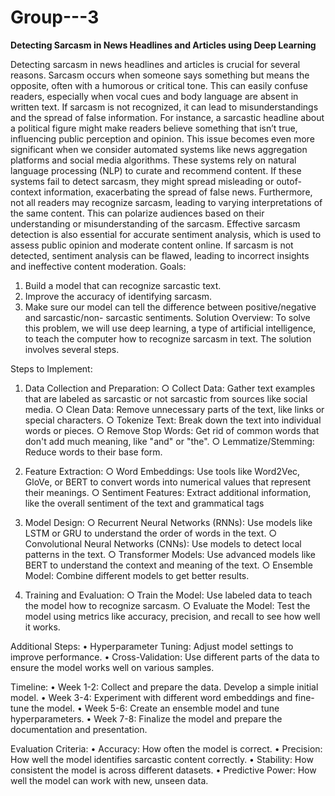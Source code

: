 # Group---3

**Detecting Sarcasm in News Headlines and Articles using Deep Learning**

Detecting sarcasm in news headlines and articles is crucial for several reasons. Sarcasm occurs
when someone says something but means the opposite, often with a humorous or critical tone.
This can easily confuse readers, especially when vocal cues and body language are absent in
written text. If sarcasm is not recognized, it can lead to misunderstandings and the spread of false
information. For instance, a sarcastic headline about a political figure might make readers believe
something that isn’t true, influencing public perception and opinion. This issue becomes even
more significant when we consider automated systems like news aggregation platforms and social
media algorithms. These systems rely on natural language processing (NLP) to curate and
recommend content. If these systems fail to detect sarcasm, they might spread misleading or outof-context information, exacerbating the spread of false news.
Furthermore, not all readers may recognize sarcasm, leading to varying interpretations of the
same content. This can polarize audiences based on their understanding or misunderstanding of
the sarcasm. Effective sarcasm detection is also essential for accurate sentiment analysis, which
is used to assess public opinion and moderate content online. If sarcasm is not detected, sentiment
analysis can be flawed, leading to incorrect insights and ineffective content moderation.
Goals:
1. Build a model that can recognize sarcastic text.
2. Improve the accuracy of identifying sarcasm.
3. Make sure our model can tell the difference between positive/negative and
sarcastic/non- sarcastic sentiments.
Solution Overview: To solve this problem, we will use deep learning, a type of artificial
intelligence, to teach the computer how to recognize sarcasm in text. The solution involves
several steps.

Steps to Implement:

1. Data Collection and Preparation:
○ Collect Data: Gather text examples that are labeled as sarcastic or not sarcastic
from sources like social media.
○ Clean Data: Remove unnecessary parts of the text, like links or special characters.
○ Tokenize Text: Break down the text into individual words or pieces.
○ Remove Stop Words: Get rid of common words that don't add much meaning, like
"and" or "the".
○ Lemmatize/Stemming: Reduce words to their base form.

2. Feature Extraction:
○ Word Embeddings: Use tools like Word2Vec, GloVe, or BERT to convert
words into numerical values that represent their meanings.
○ Sentiment Features: Extract additional information, like the overall sentiment
of the text and grammatical tags

3. Model Design:
○ Recurrent Neural Networks (RNNs): Use models like LSTM or GRU to
understand the order of words in the text.
○ Convolutional Neural Networks (CNNs): Use models to detect local patterns in the
text.
○ Transformer Models: Use advanced models like BERT to understand the
context and meaning of the text.
○ Ensemble Model: Combine different models to get better results.

4. Training and Evaluation:
○ Train the Model: Use labeled data to teach the model how to recognize sarcasm.
○ Evaluate the Model: Test the model using metrics like accuracy, precision, and
recall to see how well it works.

Additional Steps:
• Hyperparameter Tuning: Adjust model settings to improve performance.
• Cross-Validation: Use different parts of the data to ensure the model works well on
various samples.

Timeline:
• Week 1-2: Collect and prepare the data. Develop a simple initial model.
• Week 3-4: Experiment with different word embeddings and fine-tune the model.
• Week 5-6: Create an ensemble model and tune hyperparameters.
• Week 7-8: Finalize the model and prepare the documentation and presentation.

Evaluation Criteria:
• Accuracy: How often the model is correct.
• Precision: How well the model identifies sarcastic content correctly.
• Stability: How consistent the model is across different datasets.
• Predictive Power: How well the model can work with new, unseen data. 
